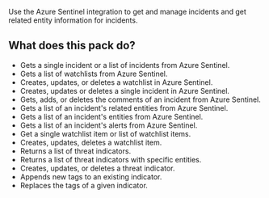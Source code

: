 Use the Azure Sentinel integration to get and manage incidents and get related entity information for incidents.
​

## What does this pack do?

- Gets a single incident or a list of incidents from Azure Sentinel.
- Gets a list of watchlists from Azure Sentinel.
- Creates, updates, or deletes a watchlist in Azure Sentinel.
- Creates, updates or deletes a single incident in Azure Sentinel.
- Gets, adds, or deletes the comments of an incident from Azure Sentinel.
- Gets a list of an incident's related entities from Azure Sentinel.
- Gets a list of an incident's entities from Azure Sentinel.
- Gets a list of an incident's alerts from Azure Sentinel.
- Get a single watchlist item or list of watchlist items.
- Creates, updates, deletes a watchlist item.
- Returns a list of threat indicators.
- Returns a list of threat indicators with specific entities.
- Creates, updates, or deletes a threat indicator.
- Appends new tags to an existing indicator.
- Replaces the tags of a given indicator.
